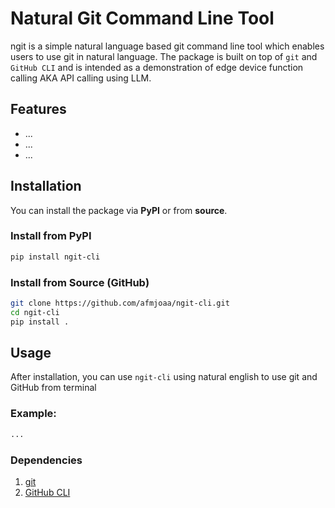 # Natural Git Command Line Tool

ngit is a simple natural language based git command line tool which enables users to use git in natural language. The package is built on top of `git` and `GitHub CLI` and is intended as a demonstration of edge device function calling AKA API calling using LLM.

## Features

- ...
- ...
- ...

## Installation

You can install the package via **PyPI** or from **source**.

### Install from PyPI

```bash
pip install ngit-cli
```

### Install from Source (GitHub)

```bash
git clone https://github.com/afmjoaa/ngit-cli.git
cd ngit-cli
pip install .
```

## Usage

After installation, you can use `ngit-cli` using natural english to use git and GitHub from terminal

### Example:

```python
...
```


### Dependencies

1. [git](https://git-scm.com/downloads)
2. [GitHub CLI](https://cli.github.com/manual/gh)